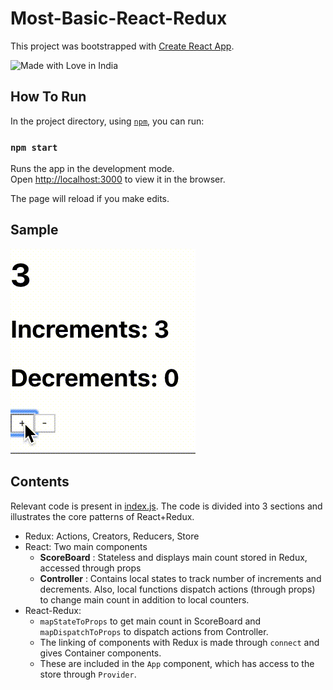 # Most-Basic-React-Redux

This project was bootstrapped with [Create React App](https://github.com/facebook/create-react-app).


![Made with Love in India](https://madewithlove.org.in/badge.svg)

## How To Run

In the project directory, using [`npm`](https://nodejs.org/en/), you can run:

### `npm start`

Runs the app in the development mode.<br />
Open [http://localhost:3000](http://localhost:3000) to view it in the browser.

The page will reload if you make edits.<br />

## Sample

![](./sample/demo.gif)

## Contents

Relevant code is present in [index.js](./src/index.js). The code is divided into 3 sections and illustrates the core patterns of React+Redux.

* Redux: Actions, Creators, Reducers, Store
* React: Two main components
	- __ScoreBoard__ : Stateless and displays main count stored in Redux, accessed through props
	- __Controller__ : Contains local states to track number of increments and decrements. Also, local functions dispatch actions (through props) to change main count in addition to local counters.
* React-Redux: 
	- `mapStateToProps` to get main count in ScoreBoard and `mapDispatchToProps` to dispatch actions from Controller. 
	- The linking of components with Redux is made through `connect` and gives Container components. 
	- These are included in the `App` component, which has access to the store through `Provider`.